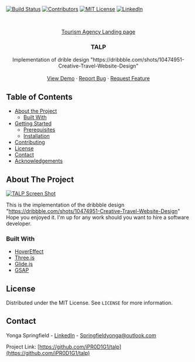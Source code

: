 <!-- PROJECT SHIELDS -->
[![Build Status][build-shield]]()
[![Contributors][contributors-shield]]()
[![MIT License][license-shield]][license-url]
[![LinkedIn][linkedin-shield]][linkedin-url]



<!-- PROJECT LOGO -->
<br />
<p align="center">
  <a href="https://ipr0d1g1.github.io/talp/">
    Tourism Agency Landing page
  </a>

  <h3 align="center">TALP</h3>

  <p align="center">
    Implementation of drible design "https://dribbble.com/shots/10474951-Creative-Travel-Website-Design"
    <br />
    <br />
    <a href="https://ipr0d1g1.github.io/talp/">View Demo</a>
    ·
    <a href="https://github.com/iPR0D1G1/talp/issues">Report Bug</a>
    ·
    <a href="https://github.com/iPR0D1G1/talp/issues">Request Feature</a>
  </p>
</p>



<!-- TABLE OF CONTENTS -->
## Table of Contents

* [About the Project](#about-the-project)
  * [Built With](#built-with)
* [Getting Started](#getting-started)
  * [Prerequisites](#prerequisites)
  * [Installation](#installation)
* [Contributing](#contributing)
* [License](#license)
* [Contact](#contact)
* [Acknowledgements](#acknowledgements)



<!-- ABOUT THE PROJECT -->
## About The Project

[![TALP Screen Shot][screenshot]](https://github.com/iPR0D1G1/talp)

This is the implementation of the dribbble design "https://dribbble.com/shots/10474951-Creative-Travel-Website-Design" Hope you enjoyed it. I'm up for any work should you want to hire a software developer.



### Built With

* [HoverEffect](https://github.com/robin-dela/hover-effect)
* [Three.js](https://threejs.org/)
* [Glide.js](https://glidejs.com/)
* [GSAP](https://greensock.com/gsap/)


<!-- LICENSE -->
## License

Distributed under the MIT License. See `LICENSE` for more information.



<!-- CONTACT -->
## Contact

Yonga Springfield - [LinkedIn](www.linkedin.com/in/yonga-spring-128814127
) - Springfieldyonga@outlook.com

Project Link: [https://github.com/iPR0D1G1/talp](https://github.com/iPR0D1G1/talp)


<!-- MARKDOWN LINKS & IMAGES -->
[build-shield]: https://img.shields.io/badge/build-passing-brightgreen.svg?style=flat-square
[contributors-shield]: https://img.shields.io/badge/contributors-1-orange.svg?style=flat-square
[license-shield]: https://img.shields.io/badge/license-MIT-blue.svg?style=flat-square
[license-url]: https://choosealicense.com/licenses/mit
[linkedin-shield]: https://img.shields.io/badge/-LinkedIn-black.svg?style=flat-square&logo=linkedin&colorB=555
[linkedin-url]: https://www.linkedin.com/in/yonga-spring-128814127
[screenshot]:
https://github.com/iPR0D1G1/talp/blob/master/screenshot.png
